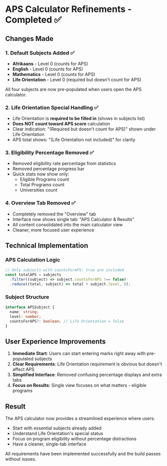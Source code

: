 # APS Calculator Refinements - Completed ✅

## Changes Made

### 1. **Default Subjects Added** ✅

- **Afrikaans** - Level 0 (counts for APS)
- **English** - Level 0 (counts for APS)
- **Mathematics** - Level 0 (counts for APS)
- **Life Orientation** - Level 0 (required but doesn't count for APS)

All four subjects are now pre-populated when users open the APS calculator.

### 2. **Life Orientation Special Handling** ✅

- Life Orientation is **required to be filled in** (shows in subjects list)
- **Does NOT count toward APS score** calculation
- Clear indication: "(Required but doesn't count for APS)" shown under Life Orientation
- APS total shows: "(Life Orientation not included)" for clarity

### 3. **Eligibility Percentage Removed** ✅

- Removed eligibility rate percentage from statistics
- Removed percentage progress bar
- Quick stats now show only:
  - Eligible Programs count
  - Total Programs count
  - Universities count

### 4. **Overview Tab Removed** ✅

- Completely removed the "Overview" tab
- Interface now shows single tab: "APS Calculator & Results"
- All content consolidated into the main calculator view
- Cleaner, more focused user experience

## Technical Implementation

### APS Calculation Logic

```typescript
// Only subjects with countsForAPS: true are included
const totalAPS = subjects
  .filter((subject) => subject.countsForAPS !== false)
  .reduce((total, subject) => total + subject.level, 0);
```

### Subject Structure

```typescript
interface APSSubject {
  name: string;
  level: number;
  countsForAPS?: boolean; // Life Orientation = false
}
```

## User Experience Improvements

1. **Immediate Start**: Users can start entering marks right away with pre-populated subjects
2. **Clear Requirements**: Life Orientation requirement is obvious but doesn't affect APS
3. **Simplified Interface**: Removed confusing percentage displays and extra tabs
4. **Focus on Results**: Single view focuses on what matters - eligible programs

## Result

The APS calculator now provides a streamlined experience where users:

- Start with essential subjects already added
- Understand Life Orientation's special status
- Focus on program eligibility without percentage distractions
- Have a cleaner, single-tab interface

All requirements have been implemented successfully and the build passes without issues.
